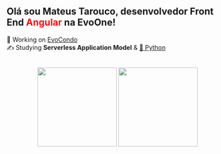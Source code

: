 ## Olá sou Mateus Tarouco, desenvolvedor Front End <span style="color:red">Angular</span> na EvoOne!
:seedling: Working on <a href="#"  target="_blank">EvoCondo</a><br>
:writing_hand: Studying <b>Serverless Application Model</b> & <a href="https://docs.python.org/3/"  target="_blank">:snake: Python</a><br><br>
<div align="center">
    <img height="180em" src="https://github-readme-stats.vercel.app/api?username=mateustarouco&show_icons=true&theme=dracula&include_all_commits=true&count_private=false"/>
    <img height="180em" src="https://github-readme-stats.vercel.app/api/top-langs/?username=mateustarouco&layout=compact&langs_count=7&theme=dracula"/>
</div><br>

<!-- <span> <img height='30px' style='padding-left: 25px' src="https://cdn.jsdelivr.net/gh/devicons/devicon/icons/angularjs/angularjs-original.svg" /></span>
<span> <img height='30px' style='padding-left: 25px' src="https://cdn.jsdelivr.net/gh/devicons/devicon/icons/html5/html5-original.svg" /></span>
<span> <img height='30px' style='padding-left: 25px' src="https://cdn.jsdelivr.net/gh/devicons/devicon/icons/css3/css3-original.svg" /></span>
<span> <img height='30px' style='padding-left: 25px' src="https://cdn.jsdelivr.net/gh/devicons/devicon/icons/javascript/javascript-original.svg" /></span>
<span> <img height='30px' style='padding-left: 25px' src="https://cdn.jsdelivr.net/gh/devicons/devicon/icons/typescript/typescript-original.svg" /></span>
<span> <img height='30px' style='padding-left: 25px' src="https://cdn.jsdelivr.net/gh/devicons/devicon/icons/sass/sass-original.svg" /></span>
<span> <img height='30px' style='padding-left: 25px' src="https://cdn.jsdelivr.net/gh/devicons/devicon/icons/python/python-original.svg" /></span>
<span> <img height='30px' style='padding-left: 25px' src="https://cdn.jsdelivr.net/gh/devicons/devicon/icons/graphql/graphql-plain.svg" /></span>
<span> <img height='30px' style='padding-left: 25px' src="https://cdn.jsdelivr.net/gh/devicons/devicon/icons/firebase/firebase-plain.svg" /></span>
<span> <img height='30px' style='padding-left: 25px' src="https://iconsaws.s3.amazonaws.com/aws-brands.svg" /></span> -->
